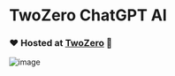 # TwoZero ChatGPT AI 

### ❤️ Hosted at [TwoZero](https://twozero.vercel.app/) 🥰

![image](https://user-images.githubusercontent.com/68821643/210059400-1a1641dd-5983-454d-99c5-10af08b3fcd1.png)

